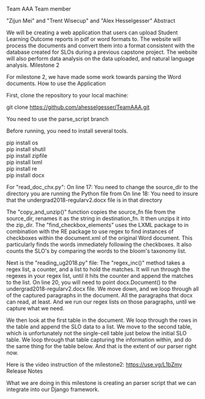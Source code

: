 Team AAA
Team member

"Zijun Mei" and "Trent Wisecup" and "Alex Hesselgesser"
Abstract

We will be creating a web application that users can upload Student Learning Outcome reports in pdf or word formats to. The website will process the documents and convert them into a format consistent with the database created for SLOs during a previous capstone project. The website will also perform data analysis on the data uploaded, and natural language analysis.
Milestone 2

For milestone 2, we have made some work towards parsing the Word documents.
How to use the Application

First, clone the repository to your local machine:

git clone https://github.com/ahesselgesser/TeamAAA.git

You need to use the parse_script branch

Before running, you need to install several tools.

pip install os<br/>
pip install shutil<br/>
pip install zipfile<br/>
pip install lxml<br/>
pip install re<br/>
pip install docx<br/>

For "read_doc_chx.py":
  On line 17: You need to change the source_dir to the directory you are running the Python file from
  On line 18: You need to insure that the undergrad2018-regularv2.docx file is in that directory
  
The "copy_and_unzip()" function copies the source_fn file from the source_dir, renames it as the string in destination_fn.
It then unzips it into the zip_dir. 
The "find_checkbox_elements" uses the LXML package to in combination with the RE package to use regex to find instances of checkboxes within the document.xml of the original Word document.
This particularly finds the words immediately following the checkboxes. It also counts the SLO's by comparing the words to the bloom's taxonomy list.

Next is the "reading_ug2018.py" file:
  The "regex_inc()" method takes a regex list, a counter, and a list to hold the matches.
    It will run through the regexes in your regex list, until it hits the counter and append the matches to the list.
  On line 20, you will need to point docx.Document() to the undergrad2018-regularv2.docx file.
  We move down, and we loop through all of the captured paragraphs in the document. All the paragraphs that docx can read, at least.
  And we run our regex lists on those paragraphs, until we capture what we need.
  
  We then look at the first table in the document.
  We loop through the rows in the table and append the SLO data to a list.
  We move to the second table, which is unfortunately not the single-cell table just below the initial SLO table.
  We loop through that table capturing the information within, and do the same thing for the table below.
And that is the extent of our parser right now.

Here is the video instruction of the milestone2: https://use.vg/L1bZmy
Release Notes

What we are doing in this milestone is creating an parser script that we can integrate into our Django framework.
